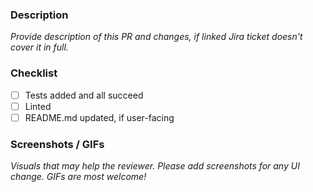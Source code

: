 ### Description

_Provide description of this PR and changes, if linked Jira ticket doesn't cover it in full._

### Checklist

- [ ] Tests added and all succeed
- [ ] Linted
- [ ] README.md updated, if user-facing

### Screenshots / GIFs

_Visuals that may help the reviewer. Please add screenshots for any UI change. GIFs are most welcome!_
